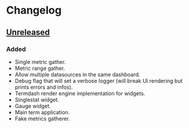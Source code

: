 # Changelog

## [Unreleased]

### Added

- Single metric gather.
- Metric range gather.
- Allow multiple datasources in the same dashboard.
- Debug flag that will set a verbose logger (will break UI rendering but prints errors and infos).
- Termdash render engine implementation for widgets.
- Singlestat widget.
- Gauge widget.
- Main term application.
- Fake metrics gatherer.

[unreleased]: https://github.com/slok/go-http-metrics/compare/v0.x.0...HEAD
[0.x.0]: https://github.com/slok/meterm/releases/tag/v0.x.0
